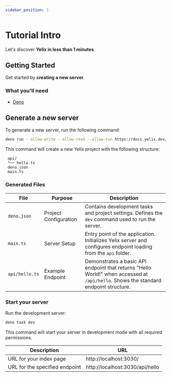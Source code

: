 ```yaml
---
sidebar_position: 1
---
```


# Tutorial Intro

Let's discover **Yelix in less than 1 minutes**.

## Getting Started

Get started by **creating a new server**.

### What you'll need

- [Deno](https://docs.deno.com/runtime/getting_started/installation/)

## Generate a new server

To generate a new server, run the following command:

```bash
deno run --allow-write --allow-read --allow-run https://docs.yelix.dev/yelix-template.ts
```

This command will create a new Yelix project with the following structure:

```
 api/
 └── hello.ts
 deno.json
 main.ts
```

### Generated Files

| File | Purpose | Description |
|------|---------|-------------|
| `deno.json` | Project Configuration | Contains development tasks and project settings. Defines the `dev` command used to run the server. |
| `main.ts` | Server Setup | Entry point of the application. Initializes Yelix server and configures endpoint loading from the `api` folder. |
| `api/hello.ts` | Example Endpoint | Demonstrates a basic API endpoint that returns "Hello World!" when accessed at `/api/hello`. Shows the standard endpoint structure. |

### Start your server

Run the development server:

```bash
deno task dev
```

This command will start your server in development mode with all required permissions.

| Description | URL |
|------------|-----|
| URL for your index page | http://localhost:3030/ |
| URL for the specified endpoint | http://localhost:3030/api/hello |
